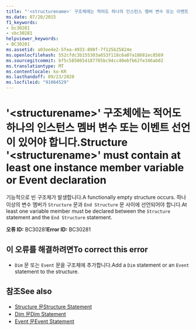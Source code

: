 ```yaml
---
title: "'<structurename>' 구조체에는 적어도 하나의 인스턴스 멤버 변수 또는 이벤트 선언이 있어야 합니다."
ms.date: 07/20/2015
f1_keywords:
- bc30281
- vbc30281
helpviewer_keywords:
- BC30281
ms.assetid: a03ee4e2-5fea-4933-898f-7f125b25824e
ms.openlocfilehash: 552cfdc3b155303a653f118c6a07a18681ec8569
ms.sourcegitcommit: bf5c5850654187705bc94cc40ebfb62fe346ab02
ms.translationtype: MT
ms.contentlocale: ko-KR
ms.lasthandoff: 09/23/2020
ms.locfileid: "91064529"
---
```

# <a name="structure-structurename-must-contain-at-least-one-instance-member-variable-or-event-declaration"></a><span data-ttu-id="d80d8-102">'\<structurename>' 구조체에는 적어도 하나의 인스턴스 멤버 변수 또는 이벤트 선언이 있어야 합니다.</span><span class="sxs-lookup"><span data-stu-id="d80d8-102">Structure '\<structurename>' must contain at least one instance member variable or Event declaration</span></span>

<span data-ttu-id="d80d8-103">기능적으로 빈 구조체가 발생합니다.</span><span class="sxs-lookup"><span data-stu-id="d80d8-103">A functionally empty structure occurs.</span></span> <span data-ttu-id="d80d8-104">하나 이상의 변수 멤버가 `Structure` 문과 `End Structure` 문 사이에 선언되어야 합니다.</span><span class="sxs-lookup"><span data-stu-id="d80d8-104">At least one variable member must be declared between the `Structure` statement and the `End Structure` statement.</span></span>  
  
 <span data-ttu-id="d80d8-105">**오류 ID:** BC30281</span><span class="sxs-lookup"><span data-stu-id="d80d8-105">**Error ID:** BC30281</span></span>  
  
## <a name="to-correct-this-error"></a><span data-ttu-id="d80d8-106">이 오류를 해결하려면</span><span class="sxs-lookup"><span data-stu-id="d80d8-106">To correct this error</span></span>  
  
- <span data-ttu-id="d80d8-107">`Dim` 문 또는 `Event` 문을 구조체에 추가합니다.</span><span class="sxs-lookup"><span data-stu-id="d80d8-107">Add a `Dim` statement or an `Event` statement to the structure.</span></span>  
  
## <a name="see-also"></a><span data-ttu-id="d80d8-108">참조</span><span class="sxs-lookup"><span data-stu-id="d80d8-108">See also</span></span>

- [<span data-ttu-id="d80d8-109">Structure 문</span><span class="sxs-lookup"><span data-stu-id="d80d8-109">Structure Statement</span></span>](../language-reference/statements/structure-statement.md)
- [<span data-ttu-id="d80d8-110">Dim 문</span><span class="sxs-lookup"><span data-stu-id="d80d8-110">Dim Statement</span></span>](../language-reference/statements/dim-statement.md)
- [<span data-ttu-id="d80d8-111">Event 문</span><span class="sxs-lookup"><span data-stu-id="d80d8-111">Event Statement</span></span>](../language-reference/statements/event-statement.md)
